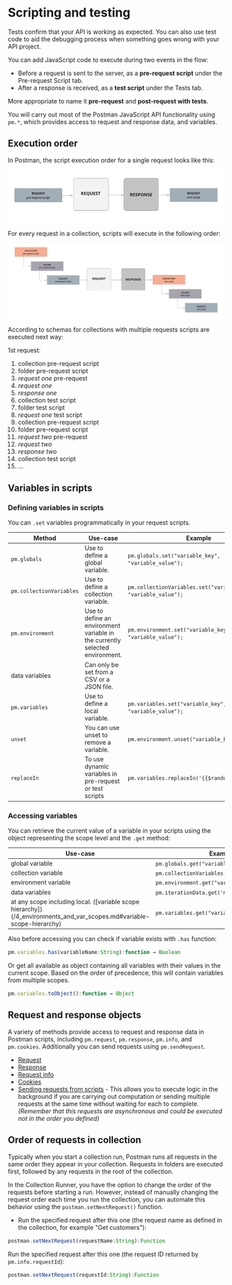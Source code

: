 # Scripting and testing

Tests confirm that your API is working as expected. You can also use test code to aid the debugging process when something goes wrong with your API project.

You can add JavaScript code to execute during two events in the flow:

- Before a request is sent to the server, as a **pre-request script** under the Pre-request Script tab.
- After a response is received, as a **test script** under the Tests tab.

More appropriate to name it **pre-request** and **post-request with tests**.

You will carry out most of the Postman JavaScript API functionality using `pm.*`, which provides access to request and response data, and variables.

## Execution order

In Postman, the script execution order for a single request looks like this:

![execution-order-request](/images/req-resp.png)

For every request in a collection, scripts will execute in the following order:

![execution-order-scripts](/images/execOrder.png)

According to schemas for collections with multiple requests scripts are executed next way:

1st request:

1. collection pre-request script
2. folder pre-request script
3. *request one* pre-request
4. *request one*
5. *response one*
6. collection test script
7. folder test script
8. *request one* test script
9. collection pre-request script
10. folder pre-request script
11. *request two* pre-request
12. *request two*
13. *response two*
14. collection test script
15. ...

## Variables in scripts

### Defining variables in scripts

You can `.set` variables programmatically in your request scripts.

| Method | Use-case | Example |
| ------ | -------- | ------- |
| `pm.globals` | Use to define a global variable. | `pm.globals.set("variable_key", "variable_value");` |
| `pm.collectionVariables` | Use to define a collection variable. | `pm.collectionVariables.set("variable_key", "variable_value");` |
| `pm.environment` | Use to define an environment variable in the currently selected environment. | `pm.environment.set("variable_key", "variable_value");` |
| data variables | Can only be set from a CSV or a JSON file. |
| `pm.variables` | Use to define a local variable. | `pm.variables.set("variable_key", "variable_value");` |
| `unset` | You can use unset to remove a variable. | `pm.environment.unset("variable_key");` |
| `replaceIn` | To use dynamic variables in pre-request or test scripts | `pm.variables.replaceIn('{{$randomFirstName}}')` |

### Accessing variables

You can retrieve the current value of a variable in your scripts using the object representing the scope level and the `.get` method:

| Use-case | Example |
| -------- | ------- |
| global variable | `pm.globals.get("variable_key");` |
| collection variable | `pm.collectionVariables.get("variable_key");` |
| environment variable | `pm.environment.get("variable_key");` |
| data variables | `pm.iterationData.get('myVariable);` |
| at any scope including local. ([variable scope hierarchy])(/4_environments_and_var_scopes.md#variable-scope-hierarchy) | `pm.variables.get("variable_key");` |

Also before accessing you can check if variable exists with `.has` function:

``` js
pm.variables.has(variableName:String):function → Boolean
```

Or get all available as object containing all variables with their values in the current scope. Based on the order of precedence, this will contain variables from multiple scopes.

``` js
pm.variables.toObject():function → Object
```

## Request and response objects

A variety of methods provide access to request and response data in Postman scripts, including `pm.request`, `pm.response`, `pm.info`, and `pm.cookies`. Additionally you can send requests using `pm.sendRequest`.

- [Request](https://learning.postman.com/docs/writing-scripts/script-references/postman-sandbox-api-reference/#scripting-with-request-data)
- [Response](https://learning.postman.com/docs/writing-scripts/script-references/postman-sandbox-api-reference/#scripting-with-response-data)
- [Request info](https://learning.postman.com/docs/writing-scripts/script-references/postman-sandbox-api-reference/#scripting-with-request-info)
- [Cookies](https://learning.postman.com/docs/writing-scripts/script-references/postman-sandbox-api-reference/#scripting-with-request-cookies)
- [Sending requests from scripts](https://learning.postman.com/docs/writing-scripts/script-references/postman-sandbox-api-reference/#sending-requests-from-scripts) - This allows you to execute logic in the background if you are carrying out computation or sending multiple requests at the same time without waiting for each to complete. *(Remember that this requests are asynchronous and could be executed not in the order you defined)*

## Order of requests in collection

Typically when you start a collection run, Postman runs all requests in the same order they appear in your collection. Requests in folders are executed first, followed by any requests in the root of the collection.

In the Collection Runner, you have the option to change the order of the requests before starting a run. However, instead of manually changing the request order each time you run the collection, you can automate this behavior using the `postman.setNextRequest()` function.

- Run the specified request after this one (the request name as defined in the collection, for example "Get customers"):

``` js
postman.setNextRequest(requestName:String):Function
```

Run the specified request after this one (the request ID returned by `pm.info.requestId`):

``` js
postman.setNextRequest(requestId:String):Function
```
